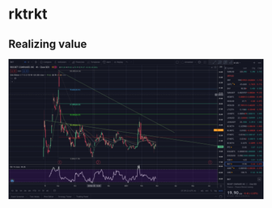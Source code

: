 # rktrkt


## Realizing value

![alt text](https://github.com/MartianXIII/rktrkt/blob/master/rkt1.png?raw=true)
